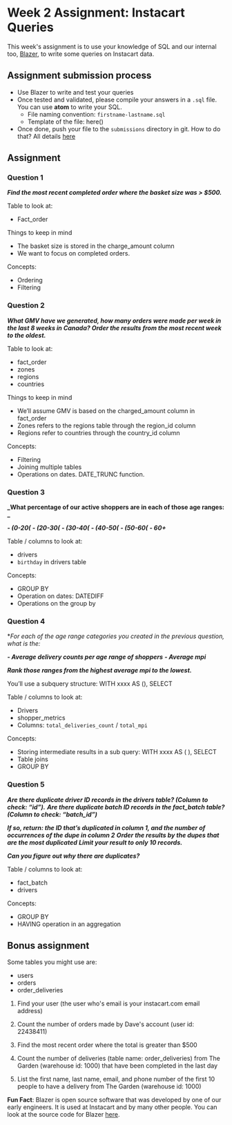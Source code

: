# Week 2 Assignment: Instacart Queries

This week's assignment is to use your knowledge of SQL and our internal too, [Blazer](https://blazer.instacart.com/), to write some queries on Instacart data.

## Assignment submission process

- Use Blazer to write and test your queries
- Once tested and validated, please compile your answers in a `.sql` file. You can use **atom** to write your SQL. 
  - File naming convention: `firstname-lastname.sql`
  - Template of the file: here()
- Once done, push your file to the `submissions` directory in git. How to do that? All details [here](https://github.com/carrot-u/carrot-u-docs/blob/master/docs/overview/submitting-with-git.md)

## Assignment

### Question 1

**_Find the most recent completed order where the basket size was > $500._**

Table to look at:
- Fact_order

Things to keep in mind
- The basket size is stored in the charge_amount column
- We want to focus on completed orders.

Concepts:
- Ordering
- Filtering

### Question 2

**_What GMV have we generated, how many orders were made per week in the last 8 weeks in Canada? Order the results from the most recent week to the oldest._**

Table to look at:
- fact_order
- zones
- regions
- countries

Things to keep in mind
- We’ll assume GMV is based on the charged_amount column in fact_order
- Zones refers to the regions table through the region_id column
- Regions refer to countries through the country_id column

Concepts:
- Filtering
- Joining multiple tables
- Operations on dates. DATE_TRUNC function.

### Question 3

**_What percentage of our active shoppers are in each of those age ranges: _**

**_- (0-20(_**
**_- (20-30(_**
**_- (30-40(_**
**_- (40-50(_**
**_- (50-60(_**
**_- 60+_**

Table / columns to look at:
- drivers
- `birthday` in drivers table

Concepts:
- GROUP BY
- Operation on dates: DATEDIFF
- Operations on the group by

### Question 4

**_For each of the age range categories you created in the previous question, what is the:_*

**_- Average delivery counts per age range of shoppers_**
**_- Average mpi_**

**_Rank those ranges from the highest average mpi to the lowest._**

You’ll use a subquery structure: WITH xxxx AS (), SELECT

Table / columns to look at:
- Drivers
- shopper_metrics
- Columns: `total_deliveries_count` / `total_mpi`

Concepts:
- Storing intermediate results in a sub query: WITH xxxx AS ( ), SELECT 
- Table joins
- GROUP BY

### Question 5

**_Are there duplicate driver ID records in the drivers table? (Column to check: “id”)._**
**_Are there duplicate batch ID records in the fact_batch table? (Column to check: “batch_id”)_**

**_If so, return: the ID that’s duplicated in column 1, and the number of occurrences of the dupe in column 2_**
**_Order the results by the dupes that are the most duplicated_**
**_Limit your result to only 10 records._**

**_Can you figure out why there are duplicates?_**

Table / columns to look at:
- fact_batch
- drivers

Concepts:
- GROUP BY
- HAVING operation in an aggregation

## Bonus assignment

Some tables you might use are:
- users
- orders
- order_deliveries

1) Find your user (the user who's email is your instacart.com email address)

2) Count the number of orders made by Dave's account (user id: 22438411)

3) Find the most recent order where the total is greater than $500

4) Count the number of deliveries (table name: order_deliveries) from The Garden (warehouse id: 1000) that have been completed in the last day

5) List the first name, last name, email, and phone number of the first 10 people to have a delivery from The Garden (warehouse id: 1000)


**Fun Fact**: Blazer is open source software that was developed by one of our early engineers. It is used at Instacart and by many other people. You can look at the source code for Blazer [here](https://github.com/ankane/blazer).
